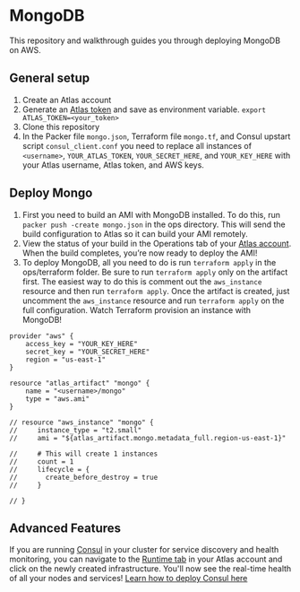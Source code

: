 MongoDB
==============
This repository and walkthrough guides you through deploying MongoDB on AWS.

General setup
-------------
1. Create an Atlas account
2. Generate an [Atlas token](https://atlas.hashicorp.com/settings/tokens) and save as environment variable. `export ATLAS_TOKEN=<your_token>`
3. Clone this repository
4. In the Packer file `mongo.json`, Terraform file `mongo.tf`, and Consul upstart script `consul_client.conf` you need to replace all instances of `<username>`,  `YOUR_ATLAS_TOKEN`, `YOUR_SECRET_HERE`, and `YOUR_KEY_HERE` with your Atlas username, Atlas token, and AWS keys.

Deploy Mongo
------------
1. First you need to build an AMI with MongoDB installed. To do this, run `packer push -create mongo.json` in the ops directory. This will send the build configuration to Atlas so it can build your AMI remotely. 
2. View the status of your build in the Operations tab of your [Atlas account](atlas.hashicorp.com/operations). When the build completes, you’re now ready to deploy the AMI!
4. To deploy MongoDB, all you need to do is run `terraform apply` in the ops/terraform folder. Be sure to run `terraform apply` only on the artifact first. The easiest way to do this is comment out the `aws_instance` resource and then run `terraform apply`. Once the artifact is created, just uncomment the `aws_instance` resource and run `terraform apply` on the full configuration. Watch Terraform provision an instance with MongoDB! 
```
provider "aws" {
    access_key = "YOUR_KEY_HERE"
    secret_key = "YOUR_SECRET_HERE"
    region = "us-east-1"
}

resource "atlas_artifact" "mongo" {
    name = "<username>/mongo"
    type = "aws.ami"
}

// resource "aws_instance" "mongo" {
//     instance_type = "t2.small"
//     ami = "${atlas_artifact.mongo.metadata_full.region-us-east-1}"

//     # This will create 1 instances
//     count = 1
//     lifecycle = {
//       create_before_destroy = true  
//     }
    
// }
```

Advanced Features
-----------------
If you are running [Consul](https://consul.io) in your cluster for service discovery and health monitoring, you can navigate to the [Runtime tab](https://atlas.hashicorp.com/runtime) in your Atlas account and click on the newly created infrastructure. You'll now see the real-time health of all your nodes and services! [Learn how to deploy Consul here](https://github.com/hashicorp/atlas-examples/tree/master/consul)
